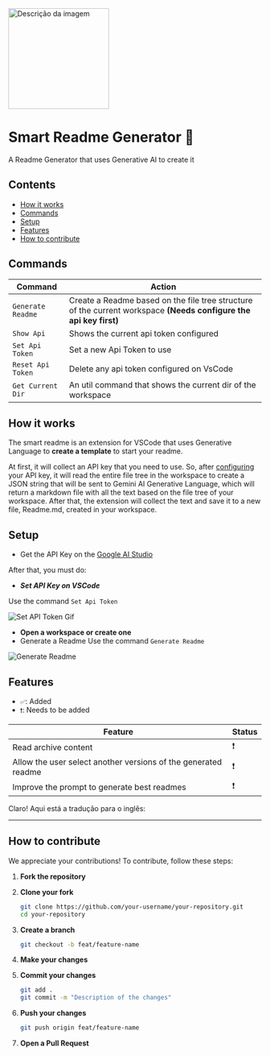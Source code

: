     
<img src="https://github.com/JonatasMSS/smart-readme/assets/74430293/1989f343-3da2-40f2-b8da-00722ec271ca" alt="Descrição da imagem" width="200"/>

# Smart Readme Generator 🧠

A Readme Generator that uses Generative AI to create it


## Contents
- [How it works](#How-it-Works)
- [Commands](#Commands)
- [Setup](#Setup)
- [Features](#Features)
- [How to contribute](#How-to-contribute)

## Commands

| Command | Action |
|---------|--------|
|```Generate Readme```| Create a Readme based on the file tree structure of the current workspace **(Needs configure the api key first)**|
|```Show Api```| Shows the current api token configured|
|```Set Api Token```| Set a new Api Token to use|
|```Reset Api Token```| Delete any api token configured on VsCode|
|```Get Current Dir```| An util command that shows the current dir of the workspace|


## How it works

The smart readme is an extension for VSCode that uses Generative Language to **create a template** to start your readme.

At first, it will collect an API key that you need to use. So, after [configuring](#Setup) your API key, it will read the entire file tree in the workspace to create a JSON string that will be sent to Gemini AI Generative Language, which will return a markdown file with all the text based on the file tree of your workspace. After that, the extension will collect the text and save it to a new file, Readme.md, created in your workspace.
## Setup

- Get the API Key on the [Google AI Studio](https://aistudio.google.com/app)

After that, you must do:

- ***Set API Key on VSCode***

Use the command ```Set Api Token```

![Set API Token Gif](https://github.com/JonatasMSS/smart-readme/assets/74430293/35330e8f-d658-484c-bc73-967f4c785aeb)

- **Open a workspace or create one**
- Generate a Readme
Use the command ```Generate Readme```

![Generate Readme](https://github.com/JonatasMSS/smart-readme/assets/74430293/f2904523-0f87-4f73-97bc-ac2472376979)

## Features

- ```✅```: Added
- ```❗```: Needs to be added

| Feature | Status |
|---------|--------|
| Read archive content| ❗|
| Allow the user select another versions of the generated readme | ❗|
| Improve the prompt to generate best readmes| ❗|

Claro! Aqui está a tradução para o inglês:

---

## How to contribute

We appreciate your contributions! To contribute, follow these steps:

1. **Fork the repository**
2. **Clone your fork**

    ```bash
    git clone https://github.com/your-username/your-repository.git
    cd your-repository
    ```

3. **Create a branch**

    ```bash
    git checkout -b feat/feature-name
    ```

4. **Make your changes**
5. **Commit your changes**

    ```bash
    git add .
    git commit -m "Description of the changes"
    ```

6. **Push your changes**

    ```bash
    git push origin feat/feature-name
    ```

7. **Open a Pull Request**



